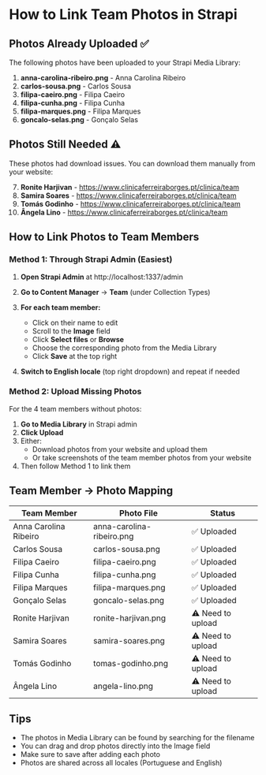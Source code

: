 # How to Link Team Photos in Strapi

## Photos Already Uploaded ✅

The following photos have been uploaded to your Strapi Media Library:

1. **anna-carolina-ribeiro.png** - Anna Carolina Ribeiro
2. **carlos-sousa.png** - Carlos Sousa
3. **filipa-caeiro.png** - Filipa Caeiro
4. **filipa-cunha.png** - Filipa Cunha
5. **filipa-marques.png** - Filipa Marques
6. **goncalo-selas.png** - Gonçalo Selas

## Photos Still Needed ⚠️

These photos had download issues. You can download them manually from your website:

7. **Ronite Harjivan** - https://www.clinicaferreiraborges.pt/clinica/team
8. **Samira Soares** - https://www.clinicaferreiraborges.pt/clinica/team
9. **Tomás Godinho** - https://www.clinicaferreiraborges.pt/clinica/team
10. **Ângela Lino** - https://www.clinicaferreiraborges.pt/clinica/team

## How to Link Photos to Team Members

### Method 1: Through Strapi Admin (Easiest)

1. **Open Strapi Admin** at http://localhost:1337/admin

2. **Go to Content Manager** → **Team** (under Collection Types)

3. **For each team member:**
   - Click on their name to edit
   - Scroll to the **Image** field
   - Click **Select files** or **Browse**
   - Choose the corresponding photo from the Media Library
   - Click **Save** at the top right

4. **Switch to English locale** (top right dropdown) and repeat if needed

### Method 2: Upload Missing Photos

For the 4 team members without photos:

1. **Go to Media Library** in Strapi admin
2. **Click Upload**
3. Either:
   - Download photos from your website and upload them
   - Or take screenshots of the team member photos from your website
4. Then follow Method 1 to link them

## Team Member → Photo Mapping

| Team Member | Photo File | Status |
|------------|------------|--------|
| Anna Carolina Ribeiro | anna-carolina-ribeiro.png | ✅ Uploaded |
| Carlos Sousa | carlos-sousa.png | ✅ Uploaded |
| Filipa Caeiro | filipa-caeiro.png | ✅ Uploaded |
| Filipa Cunha | filipa-cunha.png | ✅ Uploaded |
| Filipa Marques | filipa-marques.png | ✅ Uploaded |
| Gonçalo Selas | goncalo-selas.png | ✅ Uploaded |
| Ronite Harjivan | ronite-harjivan.png | ⚠️ Need to upload |
| Samira Soares | samira-soares.png | ⚠️ Need to upload |
| Tomás Godinho | tomas-godinho.png | ⚠️ Need to upload |
| Ângela Lino | angela-lino.png | ⚠️ Need to upload |

## Tips

- The photos in Media Library can be found by searching for the filename
- You can drag and drop photos directly into the Image field
- Make sure to save after adding each photo
- Photos are shared across all locales (Portuguese and English)
